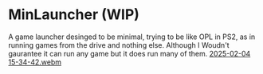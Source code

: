 # MinLauncher (WIP)
A game launcher desinged to be  minimal, trying to be like OPL in PS2, as in running games from the drive and nothing else.
Although I Woudn't gaurantee it can run any game but it does run many of them.
[2025-02-04 15-34-42.webm](https://github.com/user-attachments/assets/7d116ff1-6832-4841-ac72-094e7d58f2a5)
